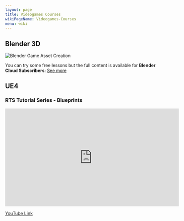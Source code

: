 ```yaml
---
layout: page
title: Videogames Courses
wikiPageName: Videogames-Courses
menu: wiki
---
```


## Blender 3D

![Blender Game Asset Creation](https://cloud.blender.org/api/storage/file/eb/ebf6b6be02644a506e1d7e63825acb4a-l.jpg)

You can try some free lessons but the full content is available for **Blender Cloud Subscribers**: [See more](https://cloud.blender.org/p/game-asset-creation/56041550044a2a00d0d7e068)

## UE4

### RTS Tutorial Series - Blueprints

<iframe width="560" height="315" src="https://www.youtube-nocookie.com/embed/FZK5T-vAVFA" frameborder="0" allow="accelerometer; autoplay; encrypted-media; gyroscope; picture-in-picture" allowfullscreen></iframe>

[YouTube Link](https://www.youtube.com/watch?v=FZK5T-vAVFA&list=PLDnygpcOYwFW2XtNyiandrLDG__OAZs7Q&index=1)

